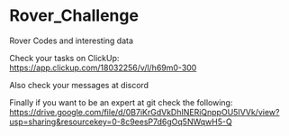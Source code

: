 # Rover_Challenge

Rover Codes and interesting data

Check your tasks on ClickUp: https://app.clickup.com/18032256/v/l/h69m0-300

Also check your messages at discord

Finally if you want to be an expert at git check the following:
  https://drive.google.com/file/d/0B7iKrGdVkDhINERiQnppOU5IVVk/view?usp=sharing&resourcekey=0-8c9eesP7d6gOq5NWqwH5-Q
 
